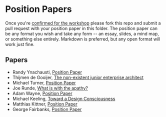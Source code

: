 # Position Papers

Once you're [confirmed for the workshop](../how-to-join.md)
please fork this repo and submit a pull request with your position paper
in this folder.  The position paper can be any format you wish and take any
form -- an essay, slides, a mind map, or something else entirely.  Markdown is
preferred, but any open format will work just fine.

## Papers

* Randy Ynachausti, [Position Paper](RandyYnchausti+-+Growing+Great+Software+Designers+-+Saturn+2018.pdf)
* Thijmen de Gooijer, [The non-existent junior enterprise architect](de_gooijer-the_non-existent_junior_enterprise_architect.md)
* Michael Turner, [Position Paper](MichaelTurner_GrowingGreatSoftwareDesigners.md)
* Joe Runde, [What is with the apathy?](runde_joe_what_is_with_the_apathy.md)
* Adam Wayne, [Position Paper](AdamWynne_GrowingDesigners.md)
* Michael Keeling, [Toward a Design Consciousness](keeling-toward-a-design-consciousness.md)
* Matthias Kittner, [Position Paper](MatthiasKittner_GrowingGreatSoftwareDesigners.md)
* George Fairbanks, [Position Paper](GeorgeFairbanks-IndividualOrganizationImpliitExplicit.md)
